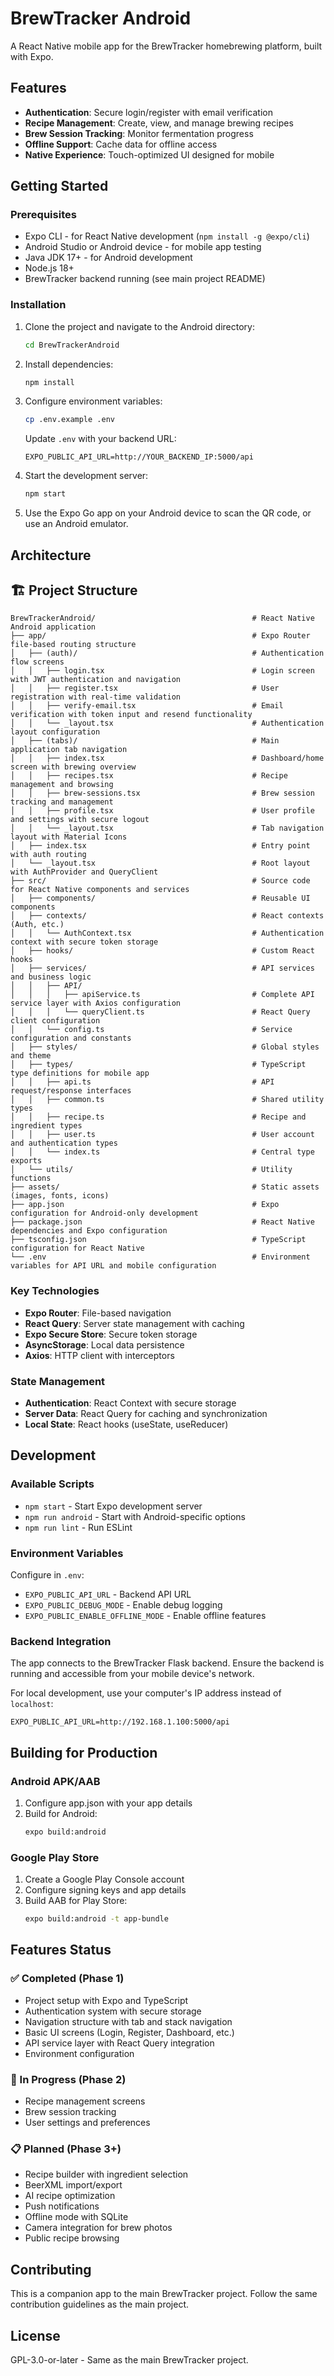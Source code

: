 # BrewTracker Android

A React Native mobile app for the BrewTracker homebrewing platform, built with Expo.

## Features

- **Authentication**: Secure login/register with email verification
- **Recipe Management**: Create, view, and manage brewing recipes
- **Brew Session Tracking**: Monitor fermentation progress
- **Offline Support**: Cache data for offline access
- **Native Experience**: Touch-optimized UI designed for mobile

## Getting Started

### Prerequisites

- Expo CLI - for React Native development (`npm install -g @expo/cli`)
- Android Studio or Android device - for mobile app testing
- Java JDK 17+ - for Android development
- Node.js 18+
- BrewTracker backend running (see main project README)

### Installation

1. Clone the project and navigate to the Android directory:

   ```bash
   cd BrewTrackerAndroid
   ```

2. Install dependencies:

   ```bash
   npm install
   ```

3. Configure environment variables:

   ```bash
   cp .env.example .env
   ```

   Update `.env` with your backend URL:

   ```
   EXPO_PUBLIC_API_URL=http://YOUR_BACKEND_IP:5000/api
   ```

4. Start the development server:

   ```bash
   npm start
   ```

5. Use the Expo Go app on your Android device to scan the QR code, or use an Android emulator.

## Architecture

## 🏗️ Project Structure

```
BrewTrackerAndroid/                                   # React Native Android application
├── app/                                              # Expo Router file-based routing structure
│   ├── (auth)/                                       # Authentication flow screens
│   │   ├── login.tsx                                 # Login screen with JWT authentication and navigation
│   │   ├── register.tsx                              # User registration with real-time validation
│   │   ├── verify-email.tsx                          # Email verification with token input and resend functionality
│   │   └── _layout.tsx                               # Authentication layout configuration
│   ├── (tabs)/                                       # Main application tab navigation
│   │   ├── index.tsx                                 # Dashboard/home screen with brewing overview
│   │   ├── recipes.tsx                               # Recipe management and browsing
│   │   ├── brew-sessions.tsx                         # Brew session tracking and management
│   │   ├── profile.tsx                               # User profile and settings with secure logout
│   │   └── _layout.tsx                               # Tab navigation layout with Material Icons
│   ├── index.tsx                                     # Entry point with auth routing
│   └── _layout.tsx                                   # Root layout with AuthProvider and QueryClient
├── src/                                              # Source code for React Native components and services
│   ├── components/                                   # Reusable UI components
│   ├── contexts/                                     # React contexts (Auth, etc.)
│   │   └── AuthContext.tsx                           # Authentication context with secure token storage
│   ├── hooks/                                        # Custom React hooks
│   ├── services/                                     # API services and business logic
│   │   ├── API/
│   │   │   ├── apiService.ts                         # Complete API service layer with Axios configuration
│   │   │   └── queryClient.ts                        # React Query client configuration
│   │   └── config.ts                                 # Service configuration and constants
│   ├── styles/                                       # Global styles and theme
│   ├── types/                                        # TypeScript type definitions for mobile app
│   │   ├── api.ts                                    # API request/response interfaces
│   │   ├── common.ts                                 # Shared utility types
│   │   ├── recipe.ts                                 # Recipe and ingredient types
│   │   ├── user.ts                                   # User account and authentication types
│   │   └── index.ts                                  # Central type exports
│   └── utils/                                        # Utility functions
├── assets/                                           # Static assets (images, fonts, icons)
├── app.json                                          # Expo configuration for Android-only development
├── package.json                                      # React Native dependencies and Expo configuration
├── tsconfig.json                                     # TypeScript configuration for React Native
└── .env                                              # Environment variables for API URL and mobile configuration
```

### Key Technologies

- **Expo Router**: File-based navigation
- **React Query**: Server state management with caching
- **Expo Secure Store**: Secure token storage
- **AsyncStorage**: Local data persistence
- **Axios**: HTTP client with interceptors

### State Management

- **Authentication**: React Context with secure storage
- **Server Data**: React Query for caching and synchronization
- **Local State**: React hooks (useState, useReducer)

## Development

### Available Scripts

- `npm start` - Start Expo development server
- `npm run android` - Start with Android-specific options
- `npm run lint` - Run ESLint

### Environment Variables

Configure in `.env`:

- `EXPO_PUBLIC_API_URL` - Backend API URL
- `EXPO_PUBLIC_DEBUG_MODE` - Enable debug logging
- `EXPO_PUBLIC_ENABLE_OFFLINE_MODE` - Enable offline features

### Backend Integration

The app connects to the BrewTracker Flask backend. Ensure the backend is running and accessible from your mobile device's network.

For local development, use your computer's IP address instead of `localhost`:

```
EXPO_PUBLIC_API_URL=http://192.168.1.100:5000/api
```

## Building for Production

### Android APK/AAB

1. Configure app.json with your app details
2. Build for Android:
   ```bash
   expo build:android
   ```

### Google Play Store

1. Create a Google Play Console account
2. Configure signing keys and app details
3. Build AAB for Play Store:
   ```bash
   expo build:android -t app-bundle
   ```

## Features Status

### ✅ Completed (Phase 1)

- Project setup with Expo and TypeScript
- Authentication system with secure storage
- Navigation structure with tab and stack navigation
- Basic UI screens (Login, Register, Dashboard, etc.)
- API service layer with React Query integration
- Environment configuration

### 🚧 In Progress (Phase 2)

- Recipe management screens
- Brew session tracking
- User settings and preferences

### 📋 Planned (Phase 3+)

- Recipe builder with ingredient selection
- BeerXML import/export
- AI recipe optimization
- Push notifications
- Offline mode with SQLite
- Camera integration for brew photos
- Public recipe browsing

## Contributing

This is a companion app to the main BrewTracker project. Follow the same contribution guidelines as the main project.

## License

GPL-3.0-or-later - Same as the main BrewTracker project.
